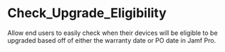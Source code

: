 # Check_Upgrade_Eligibility
Allow end users to easily check when their devices will be eligible to be upgraded based off of either the warranty date or PO date in Jamf Pro.
